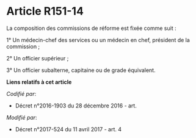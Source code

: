 # Article R151-14

La composition des commissions de réforme est fixée comme suit :

1° Un médecin-chef des services ou un médecin en chef, président de la commission ;

2° Un officier supérieur ;

3° Un officier subalterne, capitaine ou de grade équivalent.

**Liens relatifs à cet article**

_Codifié par_:

  - Décret n°2016-1903 du 28 décembre 2016 - art.

_Modifié par_:

  - Décret n°2017-524 du 11 avril 2017 - art. 4

